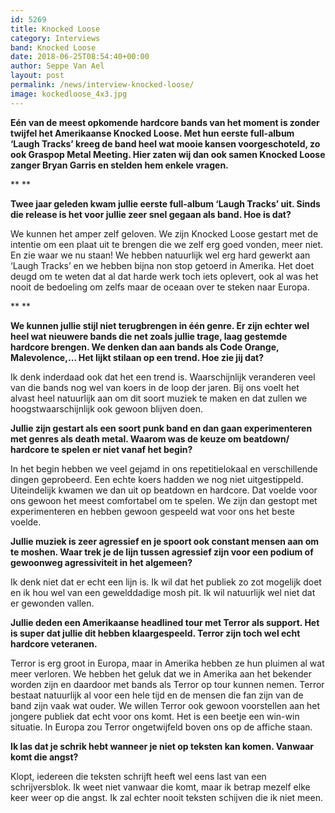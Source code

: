 ```yaml
---
id: 5269
title: Knocked Loose
category: Interviews
band: Knocked Loose
date: 2018-06-25T08:54:40+00:00
author: Seppe Van Ael
layout: post
permalink: /news/interview-knocked-loose/
image: kockedloose_4x3.jpg
---
```

**Eén van de meest opkomende hardcore bands van het moment is zonder twijfel het Amerikaanse Knocked Loose. Met hun eerste full-album ‘Laugh Tracks’ kreeg de band heel wat mooie kansen voorgeschoteld, zo ook Graspop Metal Meeting. Hier zaten wij dan ook samen Knocked Loose zanger Bryan Garris en stelden hem enkele vragen.**

** **

**Twee jaar geleden kwam jullie eerste full-album ‘Laugh Tracks’ uit. Sinds die release is het voor jullie zeer snel gegaan als band. Hoe is dat?**

We kunnen het amper zelf geloven. We zijn Knocked Loose gestart met de intentie om een plaat uit te brengen die we zelf erg goed vonden, meer niet. En zie waar we nu staan! We hebben natuurlijk wel erg hard gewerkt aan ‘Laugh Tracks’ en we hebben bijna non stop getoerd in Amerika. Het doet deugd om te weten dat al dat harde werk toch iets oplevert, ook al was het nooit de bedoeling om zelfs maar de oceaan over te steken naar Europa.

** **

**We kunnen jullie stijl niet terugbrengen in één genre. Er zijn echter wel heel wat nieuwere bands die net zoals jullie trage, laag gestemde hardcore brengen. We denken dan aan bands als Code Orange, Malevolence,… Het lijkt stilaan op een trend. Hoe zie jij dat?**

Ik denk inderdaad ook dat het een trend is. Waarschijnlijk veranderen veel van die bands nog wel van koers in de loop der jaren. Bij ons voelt het alvast heel natuurlijk aan om dit soort muziek te maken en dat zullen we hoogstwaarschijnlijk ook gewoon blijven doen.

**Jullie zijn gestart als een soort punk band en dan gaan experimenteren met genres als death metal. Waarom was de keuze om beatdown/ hardcore te spelen er niet vanaf het begin?** 

In het begin hebben we veel gejamd in ons repetitielokaal en verschillende dingen geprobeerd. Een echte koers hadden we nog niet uitgestippeld. Uiteindelijk kwamen we dan uit op beatdown en hardcore. Dat voelde voor ons gewoon het meest comfortabel om te spelen. We zijn dan gestopt met experimenteren en hebben gewoon gespeeld wat voor ons het beste voelde.

**Jullie muziek is zeer agressief en je spoort ook constant mensen aan om te moshen. Waar trek je de lijn tussen agressief zijn voor een podium of gewoonweg agressiviteit in het algemeen?** 

Ik denk niet dat er echt een lijn is. Ik wil dat het publiek zo zot mogelijk doet en ik hou wel van een gewelddadige mosh pit. Ik wil natuurlijk wel niet dat er gewonden vallen.

**Jullie deden een Amerikaanse headlined tour met Terror als support. Het is super dat jullie dit hebben klaargespeeld. Terror zijn toch wel echt hardcore veteranen.** 

Terror is erg groot in Europa, maar in Amerika hebben ze hun pluimen al wat meer verloren. We hebben het geluk dat we in Amerika aan het bekender worden zijn en daardoor met bands als Terror op tour kunnen nemen. Terror bestaat natuurlijk al voor een hele tijd en de mensen die fan zijn van de band zijn vaak wat ouder. We willen Terror ook gewoon voorstellen aan het jongere publiek dat echt voor ons komt. Het is een beetje een win-win situatie. In Europa zou Terror ongetwijfeld boven ons op de affiche staan.

**Ik las dat je schrik hebt wanneer je niet op teksten kan komen. Vanwaar komt die angst?**

Klopt, iedereen die teksten schrijft heeft wel eens last van een schrijversblok. Ik weet niet vanwaar die komt, maar ik betrap mezelf elke keer weer op die angst. Ik zal echter nooit teksten schijven die ik niet meen.
